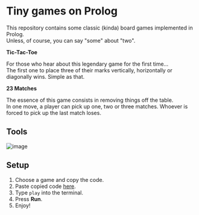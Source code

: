 # Tiny games on Prolog

This repository contains some classic (kinda) board games implemented in Prolog.    
Unless, of course, you can say "some" about "two".

**Tic-Tac-Toe**
    
For those who hear about this legendary game for the first time...    
The first one to place three of their marks vertically, horizontally or diagonally wins. Simple as that.   

**23 Matches**

The essence of this game consists in removing things off the table.    
In one move, a player can pick up one, two or three matches. Whoever is forced to pick up the last match loses.

## Tools

![image](https://custom-icon-badges.herokuapp.com/badge/Prolog-114477?style=for-the-badge&logo=swi-prolog&logoColor=white)

## Setup

1. Choose a game and copy the code.
2. Paste copied code [here](https://swish.swi-prolog.org/).
3. Type `play` into the terminal.
4. Press **Run**.
5. Enjoy!
